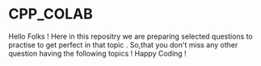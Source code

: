 # CPP_COLAB
Hello Folks !
Here in this repositry we are preparing selected questions to practise to get perfect in that topic .
So,that you don't miss any other question having the following topics !
Happy Coding !
